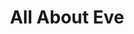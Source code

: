 ---
title: "All About Eve"
summary: "All About Eve was an English rock band. The initial creative core consisted of Coventry-born Julianne Regan , Huddersfield-born Tim Bricheno and Andy Cousin , with other members changing over the years. Their highest-charting UK single was \"Martha's Harbour\" . The band was active from 1984 to 1993, then 1999 to 2004, achieving four UK Top-50 albums. The band had been recognised for their \"unique, folk-rock-influenced take\" on the gothic rock style, and Regan has been described as \"certainly one of the more talented singers\" of the scene in the late 1980s."
slug: "all-about-eve"
image: "all-about-eve.jpg"
apple_music_artist_url: "https://music.apple.com/gb/artist/all-about-eve/13119647"
wikipedia_url: "https://en.wikipedia.org/wiki/All_About_Eve_(band)"
---